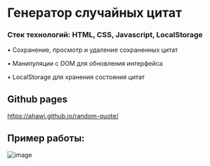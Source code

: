 # Генератор случайных цитат 

### Стек технологий: HTML, CSS, Javascript, LocalStorage

• Cохранение, просмотр и удаление сохраненных цитат

• Манипуляции с DOM для обновления интерфейса

• LocalStorage для хранения состояния цитат

## Github pages

https://ahawi.github.io/random-quote/

## Пример работы:

![image](https://github.com/user-attachments/assets/2faaafae-afa7-43e0-8755-4b6ad3c89343)

